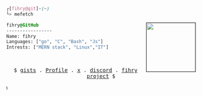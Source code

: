 

```css
┌[fihry@git]-(~)
└> mefetch
```
 

<div style="display:block;text-align:left"><img align="right" src="https://avatars.githubusercontent.com/u/4604537?s=200&v=4" border="1" style="width:130px;">
  
  ```css
  fihry@GitHub
  -----------------
  Name: fihry
  Languages: ["go", "C", "Bash", "Js"]
  Intrests: ["MERN stack", "Linux","IT"]
  ```
</div>



<br />
<p align="center">
  <samp>
    $ <a href="https://gist.github.com/fihry" target="_blank">gists</a> .
     <a href="https://fihry.me" target="_blank">Profile</a> .
     <a href="https://twitter.com/EFihry" target="_blank">x</a> .
     <a href="https://discordapp.com/users/940783956746461244" target="_blank">discord</a> .
     <a href="https://github.com/fihry" target="_blank">fihry project</a> $
  </samp>
</p>
 <marquee direction="right">
  sdahgfjsdg bsadjhgfhjdsg dashgfhjdsf dhsjagfhjasbmfn
 </marquee>





